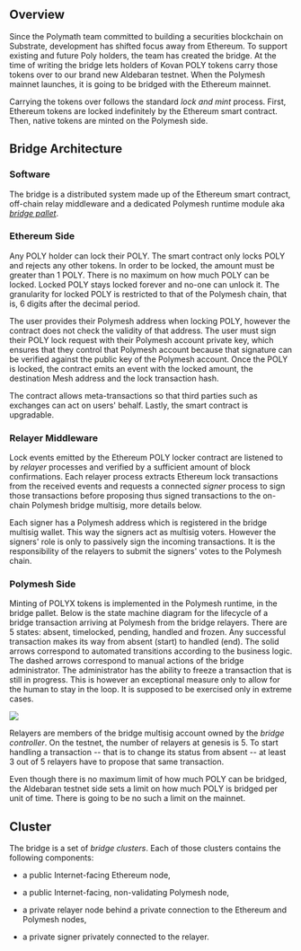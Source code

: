 ## Overview

Since the Polymath team committed to building a securities blockchain on Substrate, development has shifted focus away from Ethereum. To support existing and future Poly holders, the team has created the bridge. At the time of writing the bridge lets holders of Kovan POLY tokens carry those tokens over to our brand new Aldebaran testnet. When the Polymesh mainnet launches, it is going to be bridged with the Ethereum mainnet.

Carrying the tokens over follows the standard *lock and mint* process. First, Ethereum tokens are locked indefinitely by the Ethereum smart contract. Then, native tokens are minted on the Polymesh side.

## Bridge Architecture

### Software

The bridge is a distributed system made up of the Ethereum smart contract, off-chain relay middleware and a dedicated Polymesh runtime module aka [*bridge pallet*](https://docs.polymesh.live/polymesh_runtime_common/bridge/index.html).

### Ethereum Side

Any POLY holder can lock their POLY. The smart contract only locks POLY and rejects any other tokens. In order to be locked, the amount must be greater than 1 POLY. There is no maximum on how much POLY can be locked. Locked POLY stays locked forever and no-one can unlock it. The granularity for locked POLY is restricted to that of the Polymesh chain, that is, 6 digits after the decimal period.

The user provides their Polymesh address when locking POLY, however the contract does not check the validity of that address. The user must sign their POLY lock request with their Polymesh account private key, which ensures that they control that Polymesh account because that signature can be verified against the public key of the Polymesh account. Once the POLY is locked, the contract emits an event with the locked amount, the destination Mesh address and the lock transaction hash.

The contract allows meta-transactions so that third parties such as exchanges can act on users' behalf. Lastly, the smart contract is upgradable.

### Relayer Middleware

Lock events emitted by the Ethereum POLY locker contract are listened to by *relayer* processes and verified by a sufficient amount of block confirmations. Each relayer process extracts Ethereum lock transactions from the received events and requests a connected *signer* process to sign those transactions before proposing thus signed transactions to the on-chain Polymesh bridge multisig, more details below.

Each signer has a Polymesh address which is registered in the bridge multisig wallet. This way the signers act as multisig voters. However the signers' role is only to passively sign the incoming transactions. It is the responsibility of the relayers to submit the signers' votes to the Polymesh chain.

### Polymesh Side

Minting of POLYX tokens is implemented in the Polymesh runtime, in the bridge pallet. Below is the state machine diagram for the lifecycle of a bridge transaction arriving at Polymesh from the bridge relayers. There are 5 states: absent, timelocked, pending, handled and frozen. Any successful transaction makes its way from absent (start) to handled (end). The solid arrows correspond to automated transitions according to the business logic. The dashed arrows correspond to manual actions of the bridge administrator. The administrator has the ability to freeze a transaction that is still in progress. This is however an exceptional measure only to allow for the human to stay in the loop. It is supposed to be exercised only in extreme cases.

![](https://i.imgur.com/i7tSqI0.png)

Relayers are members of the bridge multisig account owned by the *bridge controller*. On the testnet, the number of relayers at genesis is 5. To start handling a transaction -- that is to change its status from absent -- at least 3 out of 5 relayers have to propose that same transaction.

Even though there is no maximum limit of how much POLY can be bridged, the Aldebaran testnet side sets a limit on how much POLY is bridged per unit of time. There is going to be no such a limit on the mainnet.

## Cluster

The bridge is a set of *bridge clusters*. Each of those clusters contains the following components:

* a public Internet-facing Ethereum node,

* a public Internet-facing, non-validating Polymesh node,

* a private relayer node behind a private connection to the Ethereum and Polymesh nodes,

* a private signer privately connected to the relayer.